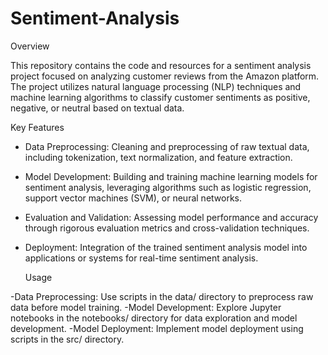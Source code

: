 # Sentiment-Analysis
Overview

This repository contains the code and resources for a sentiment analysis project focused on analyzing customer reviews from the Amazon platform. The project utilizes natural language processing (NLP) techniques and machine learning algorithms to classify customer sentiments as positive, negative, or neutral based on textual data.

Key Features

- Data Preprocessing: Cleaning and preprocessing of raw textual data, including tokenization, text normalization, and feature extraction.
- Model Development: Building and training machine learning models for sentiment analysis, leveraging algorithms such as logistic regression, support vector machines (SVM), or neural networks.
- Evaluation and Validation: Assessing model performance and accuracy through rigorous evaluation metrics and cross-validation techniques.
- Deployment: Integration of the trained sentiment analysis model into applications or systems for real-time sentiment analysis.

  Usage

-Data Preprocessing: Use scripts in the data/ directory to preprocess raw data before model training.
-Model Development: Explore Jupyter notebooks in the notebooks/ directory for data exploration and model development.
-Model Deployment: Implement model deployment using scripts in the src/ directory.
